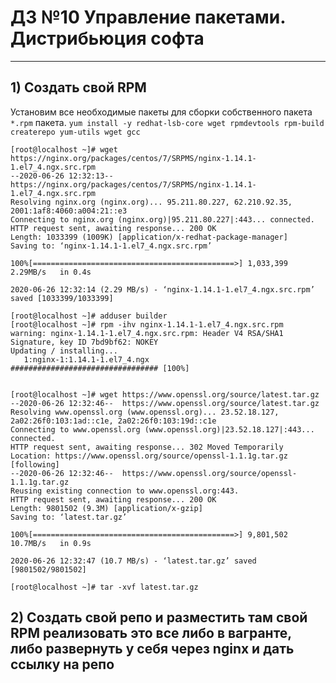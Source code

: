 # ДЗ №10 Управление пакетами. Дистрибьюция софта 
--------------------------------------------------------------------------------------------
## 1) Cоздать свой RPM
Установим все необходимые пакеты для сборки собственного пакета ```*.rpm``` пакета.
```yum install -y redhat-lsb-core wget rpmdevtools rpm-build createrepo yum-utils wget gcc```


```
[root@localhost ~]# wget https://nginx.org/packages/centos/7/SRPMS/nginx-1.14.1-1.el7_4.ngx.src.rpm
--2020-06-26 12:32:13--  https://nginx.org/packages/centos/7/SRPMS/nginx-1.14.1-1.el7_4.ngx.src.rpm
Resolving nginx.org (nginx.org)... 95.211.80.227, 62.210.92.35, 2001:1af8:4060:a004:21::e3
Connecting to nginx.org (nginx.org)|95.211.80.227|:443... connected.
HTTP request sent, awaiting response... 200 OK
Length: 1033399 (1009K) [application/x-redhat-package-manager]
Saving to: ‘nginx-1.14.1-1.el7_4.ngx.src.rpm’

100%[=============================================>] 1,033,399   2.29MB/s   in 0.4s   

2020-06-26 12:32:14 (2.29 MB/s) - ‘nginx-1.14.1-1.el7_4.ngx.src.rpm’ saved [1033399/1033399]
```
```
[root@localhost ~]# adduser builder
[root@localhost ~]# rpm -ihv nginx-1.14.1-1.el7_4.ngx.src.rpm
warning: nginx-1.14.1-1.el7_4.ngx.src.rpm: Header V4 RSA/SHA1 Signature, key ID 7bd9bf62: NOKEY
Updating / installing...
   1:nginx-1:1.14.1-1.el7_4.ngx       ################################# [100%]
   
```

```
[root@localhost ~]# wget https://www.openssl.org/source/latest.tar.gz
--2020-06-26 12:32:46--  https://www.openssl.org/source/latest.tar.gz
Resolving www.openssl.org (www.openssl.org)... 23.52.18.127, 2a02:26f0:103:1ad::c1e, 2a02:26f0:103:19d::c1e
Connecting to www.openssl.org (www.openssl.org)|23.52.18.127|:443... connected.
HTTP request sent, awaiting response... 302 Moved Temporarily
Location: https://www.openssl.org/source/openssl-1.1.1g.tar.gz [following]
--2020-06-26 12:32:46--  https://www.openssl.org/source/openssl-1.1.1g.tar.gz
Reusing existing connection to www.openssl.org:443.
HTTP request sent, awaiting response... 200 OK
Length: 9801502 (9.3M) [application/x-gzip]
Saving to: ‘latest.tar.gz’

100%[=============================================>] 9,801,502   10.7MB/s   in 0.9s   

2020-06-26 12:32:47 (10.7 MB/s) - ‘latest.tar.gz’ saved [9801502/9801502]
```


```
[root@localhost ~]# tar -xvf latest.tar.gz
```


## 2) Cоздать свой репо и разместить там свой RPM реализовать это все либо в вагранте, либо развернуть у себя через nginx и дать ссылку на репо
